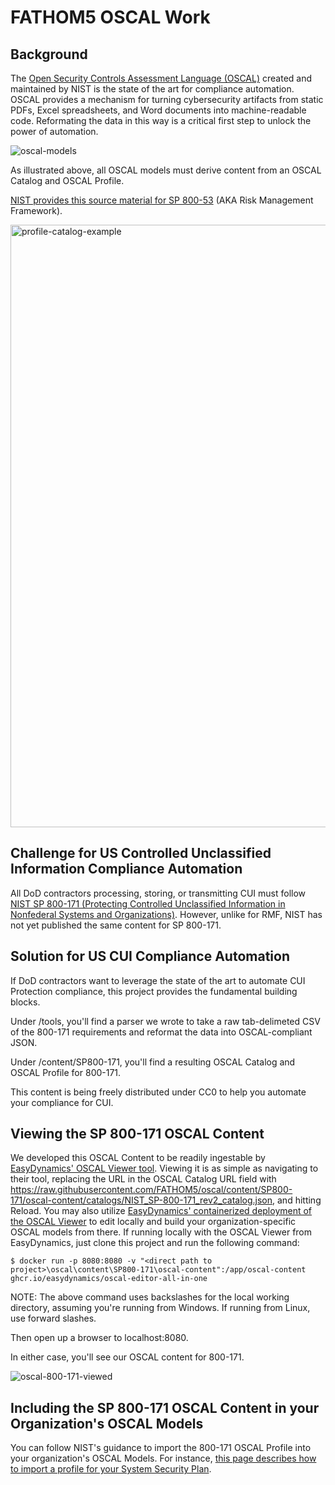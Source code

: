 # FATHOM5 OSCAL Work

## Background

The [Open Security Controls Assessment Language (OSCAL)](https://pages.nist.gov/OSCAL/) created and maintained by NIST is the state of the art for compliance automation. OSCAL provides a mechanism for turning cybersecurity artifacts from static PDFs, Excel spreadsheets, and Word documents into machine-readable code. Reformating the data in this way is a critical first step to unlock the power of automation. 

![oscal-models](https://user-images.githubusercontent.com/103941493/196271319-7b26d9b5-ae15-41cf-8592-8f8eb5335810.png)

As illustrated above, all OSCAL models must derive content from an OSCAL Catalog and OSCAL Profile.

[NIST provides this source material for SP 800-53](https://github.com/usnistgov/oscal-content/tree/main/nist.gov) (AKA Risk Management Framework). 

<img width="964" alt="profile-catalog-example" src="https://user-images.githubusercontent.com/103941493/196271507-93f1c165-6f26-448e-b40c-4c5d4e42add3.png">

## Challenge for US Controlled Unclassified Information Compliance Automation

All DoD contractors processing, storing, or transmitting CUI must follow [NIST SP 800-171 (Protecting Controlled Unclassified Information in Nonfederal Systems and Organizations)](https://csrc.nist.gov/publications/detail/sp/800-171/rev-2/final). However, unlike for RMF, NIST has not yet published the same content for SP 800-171.

## Solution for US CUI Compliance Automation

If DoD contractors want to leverage the state of the art to automate CUI Protection compliance, this project provides the fundamental building blocks.

Under /tools, you'll find a parser we wrote to take a raw tab-delimeted CSV of the 800-171 requirements and reformat the data into OSCAL-compliant JSON.

Under /content/SP800-171, you'll find a resulting OSCAL Catalog and OSCAL Profile for 800-171.

This content is being freely distributed under CC0 to help you automate your compliance for CUI.

## Viewing the SP 800-171 OSCAL Content

We developed this OSCAL Content to be readily ingestable by [EasyDynamics' OSCAL Viewer tool](https://oscal-viewer.msd.easydynamics.com/catalog/). Viewing it is as simple as navigating to their tool, replacing the URL in the OSCAL Catalog URL field with https://raw.githubusercontent.com/FATHOM5/oscal/content/SP800-171/oscal-content/catalogs/NIST_SP-800-171_rev2_catalog.json, and hitting Reload. You may also utilize [EasyDynamics' containerized deployment of the OSCAL Viewer](https://github.com/EasyDynamics/oscal-editor-deployment/tree/main/all-in-one) to edit locally and build your organization-specific OSCAL models from there. If running locally with the OSCAL Viewer from EasyDynamics, just clone this project and run the following command:

<code>$ docker run -p 8080:8080 -v "\<direct path to project\>\oscal\content\SP800-171\oscal-content":/app/oscal-content ghcr.io/easydynamics/oscal-editor-all-in-one</code>

NOTE: The above command uses backslashes for the local working directory, assuming you're running from Windows. If running from Linux, use forward slashes.

Then open up a browser to localhost:8080.

In either case, you'll see our OSCAL content for 800-171.

![oscal-800-171-viewed](https://user-images.githubusercontent.com/103941493/196277327-8e3d9204-f8c6-4a54-a032-fc52406cc557.png)

## Including the SP 800-171 OSCAL Content in your Organization's OSCAL Models

You can follow NIST's guidance to import the 800-171 OSCAL Profile into your organization's OSCAL Models. For instance, [this page describes how to import a profile for your System Security Plan](https://pages.nist.gov/OSCAL/reference/latest/system-security-plan/json-reference/#/system-security-plan/import-profile).



